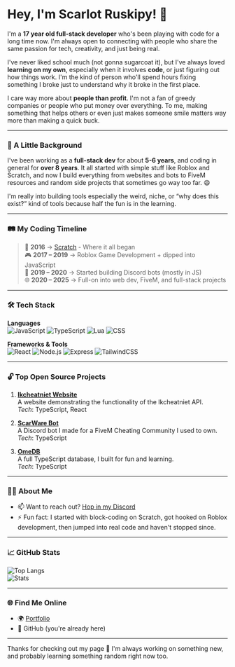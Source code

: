 # Hey, I'm **Scarlot Ruskipy**! 👋

I'm a **17 year old full-stack developer** who's been playing with code for a long time now. I'm always open to connecting with people who share the same passion for tech, creativity, and just being real.

I've never liked school much (not gonna sugarcoat it), but I've always loved **learning on my own**, especially when it involves **code**, or just figuring out how things work. I'm the kind of person who'll spend hours fixing something I broke just to understand why it broke in the first place.

I care way more about **people than profit**. I'm not a fan of greedy companies or people who put money over everything. To me, making something that helps others or even just makes someone smile matters way more than making a quick buck.

---

### 🧠 A Little Background

I've been working as a **full-stack dev** for about **5-6 years**, and coding in general for **over 8 years**. It all started with simple stuff like Roblox and Scratch, and now I build everything from websites and bots to FiveM resources and random side projects that sometimes go way too far. 😄

I'm really into building tools especially the weird, niche, or “why does this exist?” kind of tools because half the fun is in the learning.

---

### 🛤️ My Coding Timeline

> 🧱 **2016** → [Scratch](https://scratch.mit.edu) - Where it all began  
> 🎮 **2017 – 2019** → Roblox Game Development + dipped into JavaScript  
> 🤖 **2019 – 2020** → Started building Discord bots (mostly in JS)  
> 🌐 **2020 – 2025** → Full-on into web dev, FiveM, and full-stack projects  

---

### 🛠️ Tech Stack

**Languages**  
![JavaScript](https://img.shields.io/badge/-JavaScript-F7DF1E?style=flat-square&logo=javascript&logoColor=black)
![TypeScript](https://img.shields.io/badge/-TypeScript-007ACC?style=flat-square&logo=typescript&logoColor=white)
![Lua](https://img.shields.io/badge/-Lua-2C2D72?style=flat-square&logo=lua&logoColor=white)
![CSS](https://img.shields.io/badge/-CSS-1572B6?style=flat-square&logo=css3&logoColor=white)

**Frameworks & Tools**  
![React](https://img.shields.io/badge/-React-61DAFB?style=flat-square&logo=react&logoColor=black)
![Node.js](https://img.shields.io/badge/-Node.js-339933?style=flat-square&logo=node.js&logoColor=white)
![Express](https://img.shields.io/badge/-Express-000000?style=flat-square&logo=express&logoColor=white)
![TailwindCSS](https://img.shields.io/badge/-TailwindCSS-38B2AC?style=flat-square&logo=tailwind-css&logoColor=white)

---

### 🔓 Top Open Source Projects

1. **[Ikcheatniet Website](https://github.com/SnepCnep/ikcheatniet)**  
   A website demonstrating the functionality of the Ikcheatniet API.  
   _Tech_: TypeScript, React

2. **[ScarWare Bot](https://github.com/Scarlot-Ruskipy/ScarWareBot)**  
   A Discord bot I made for a FiveM Cheating Community I used to own.  
   _Tech_: TypeScript

3. **[OmeDB](https://github.com/Scarlot-Ruskipy/omedb)**  
   A full TypeScript database, I built for fun and learning.  
   _Tech_: TypeScript

---

### 🙋‍♂️ About Me

- 📫 Want to reach out? [Hop in my Discord](https://discord.gg/EF7TZWEgjT)  
- ⚡ Fun fact: I started with block-coding on Scratch, got hooked on Roblox development, then jumped into real code and haven't stopped since.

---

### 📈 GitHub Stats

![Top Langs](https://github-readme-stats.vercel.app/api/top-langs/?username=Scarlot-Ruskipy&hide=html&layout=compact&langs_count=10&theme=tokyonight)  
![Stats](https://github-readme-stats.vercel.app/api?username=Scarlot-Ruskipy&count_private=true&show_icons=true&theme=tokyonight)

---

### 🌐 Find Me Online

- 🌍 [Portfolio](https://scarlot.phantomguard.eu)  
- 🐙 GitHub (you're already here)

---

Thanks for checking out my page 👋 I'm always working on something new, and probably learning something random right now too.
